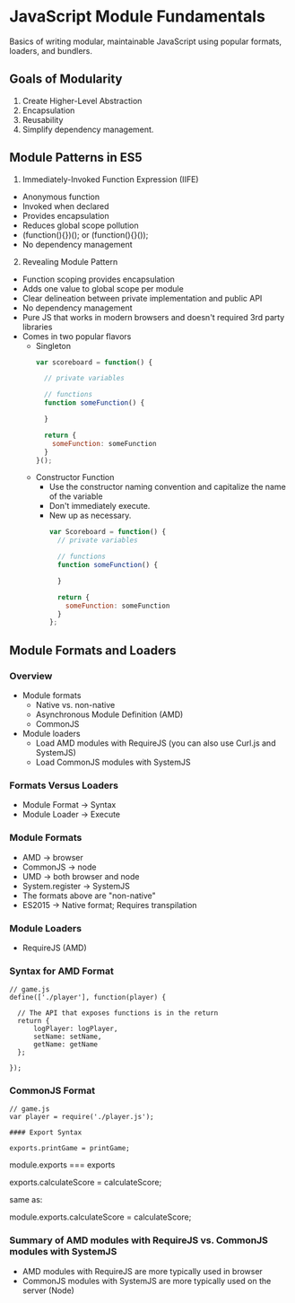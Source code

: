 # JavaScript Module Fundamentals

Basics of writing modular, maintainable JavaScript using popular formats, loaders, and bundlers.

## Goals of Modularity

 1. Create Higher-Level Abstraction
 2. Encapsulation
 3. Reusability
 4. Simplify dependency management.

## Module Patterns in ES5

1. Immediately-Invoked Function Expression (IIFE)
  * Anonymous function
  * Invoked when declared
  * Provides encapsulation
  * Reduces global scope pollution
  * (function(){})(); or (function(){}());
  * No dependency management
  
2. Revealing Module Pattern
  * Function scoping provides encapsulation
  * Adds one value to global scope per module
  * Clear delineation between private implementation and public API
  * No dependency management
  * Pure JS that works in modern browsers and doesn't required 3rd party libraries
  * Comes in two popular flavors
    - Singleton
        ```javascript
        var scoreboard = function() {
      
          // private variables
      
          // functions
          function someFunction() {
      
          }
      
          return {
		    someFunction: someFunction      
          }
        }();
        ```
    - Constructor Function
      - Use the constructor naming convention and capitalize the name of the variable
      - Don't immediately execute.
      - New up as necessary.	
    	```javascript
    	var Scoreboard = function() {
          // private variables
      
          // functions
          function someFunction() {
      
          }
      
          return {
		    someFunction: someFunction      
          }
        };
		```
		
## Module Formats and Loaders

### Overview
  - Module formats
    * Native vs. non-native
    * Asynchronous Module Definition (AMD)
    * CommonJS
  - Module loaders
    * Load AMD modules with RequireJS (you can also use Curl.js and SystemJS)
    * Load CommonJS modules with SystemJS

### Formats Versus Loaders
  - Module Format -> Syntax
  - Module Loader -> Execute
  
### Module Formats
  - AMD -> browser
  - CommonJS -> node
  - UMD -> both browser and node
  - System.register -> SystemJS
  - The formats above are "non-native"
  - ES2015 -> Native format; Requires transpilation
  
### Module Loaders
  - RequireJS (AMD)
  
### Syntax for AMD Format
  
  ```
  // game.js
  define(['./player'], function(player) {
	
	// The API that exposes functions is in the return
	return {
        logPlayer: logPlayer,
        setName: setName,
        getName: getName
    };
  
  });
  ```
  
### CommonJS Format
  ```
  // game.js
  var player = require('./player.js');
 
#### Export Syntax  
  
  exports.printGame = printGame;
  ```
  
  module.exports === exports
  
  exports.calculateScore = calculateScore;
  
  same as:
  
  module.exports.calculateScore = calculateScore;
  
### Summary of AMD modules with RequireJS vs. CommonJS modules with SystemJS

 * AMD modules with RequireJS are more typically used in browser
 * CommonJS modules with SystemJS are more typically used on the server (Node)
  